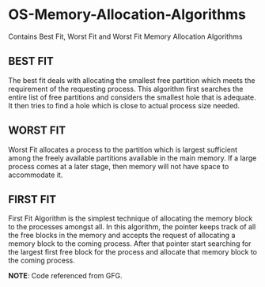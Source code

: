 # OS-Memory-Allocation-Algorithms
Contains Best Fit, Worst Fit and Worst Fit Memory Allocation Algorithms

## **BEST FIT**

The best fit deals with allocating the smallest free partition which meets the requirement of the requesting process. This algorithm first searches the entire list of free partitions and considers the smallest hole that is adequate. It then tries to find a hole which is close to actual process size needed.

## **WORST FIT**

Worst Fit allocates a process to the partition which is largest sufficient among the freely available partitions available in the main memory. If a large process comes at a later stage, then memory will not have space to accommodate it.

## **FIRST FIT**

First Fit Algorithm is the simplest technique of allocating the memory block to the processes amongst all. In this algorithm, the pointer keeps track of all the free blocks in the memory and accepts the request of allocating a memory block to the coming process. After that pointer start searching for the largest first free block for the process and allocate that memory block to the coming process.

**NOTE**: Code referenced from GFG.
